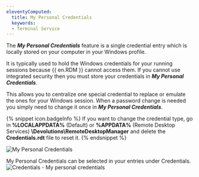 ```yaml
---
eleventyComputed:
  title: My Personal Credentials
  keywords:
  - Terminal Service
---
```

The ***My Personal Credentials*** feature is a single credential entry which is locally stored on your computer in your Windows profile.  

It is typically used to hold the Windows credentials for your running sessions because {{ en.RDM }} cannot access them. If you cannot use integrated security then you must store your credentials in ***My Personal Credentials***.  

This allows you to centralize one special credential to replace or emulate the ones for your Windows session. When a password change is needed you simply need to change it once in ***My Personal Credentials***. 

{% snippet icon.badgeInfo %} 
If you want to change the credential type, go in **%LOCALAPPDATA%** (Default) or **%APPDATA%** (Remote Desktop Services) 
**\Devolutions\RemoteDesktopManager** and delete the **Credentials.rdt** file to reset it. 
{% endsnippet %}
 
![My Personal Credentials](https://webdevolutions.azureedge.net/docs/en/rdm/windows/clip10269.png) 

My Personal Credentials can be selected in your entries under Credentials.  
![Credentials - My personal credentials](https://webdevolutions.azureedge.net/docs/en/rdm/windows/clip11293.png) 

